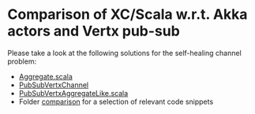 # Comparison of XC/Scala w.r.t. Akka actors and Vertx pub-sub

Please take a look at the following solutions for the self-healing channel problem:

- [Aggregate.scala](actors/src/main/scala/it/unibo/aggrcompare/Aggregate.scala)
- [PubSubVertxChannel](pubsub/src/main/scala/it/unibo/aggrcompare/PubSubVertxChannel.scala)
- [PubSubVertxAggregateLike.scala](pubsub/src/main/scala/it/unibo/aggrcompare/PubSubVertxAggregateLike.scala)
- Folder [comparison](/comparison) for a selection of relevant code snippets